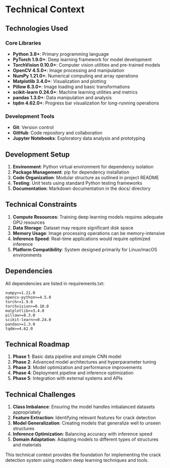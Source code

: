 # Technical Context

## Technologies Used

### Core Libraries
- **Python 3.8+**: Primary programming language
- **PyTorch 1.9.0+**: Deep learning framework for model development
- **TorchVision 0.10.0+**: Computer vision utilities and pre-trained models
- **OpenCV 4.5.0+**: Image processing and manipulation
- **NumPy 1.21.0+**: Numerical computing and array operations
- **Matplotlib 3.4.0+**: Visualization and plotting
- **Pillow 8.3.0+**: Image loading and basic transformations
- **scikit-learn 0.24.0+**: Machine learning utilities and metrics
- **pandas 1.3.0+**: Data manipulation and analysis
- **tqdm 4.62.0+**: Progress bar visualization for long-running operations

### Development Tools
- **Git**: Version control
- **GitHub**: Code repository and collaboration
- **Jupyter Notebooks**: Exploratory data analysis and prototyping

## Development Setup
1. **Environment**: Python virtual environment for dependency isolation
2. **Package Management**: pip for dependency installation
3. **Code Organization**: Modular structure as outlined in project README
4. **Testing**: Unit tests using standard Python testing frameworks
5. **Documentation**: Markdown documentation in the docs/ directory

## Technical Constraints
1. **Compute Resources**: Training deep learning models requires adequate GPU resources
2. **Data Storage**: Dataset may require significant disk space
3. **Memory Usage**: Image processing operations can be memory-intensive
4. **Inference Speed**: Real-time applications would require optimized inference
5. **Platform Compatibility**: System designed primarily for Linux/macOS environments

## Dependencies
All dependencies are listed in requirements.txt:
```
numpy>=1.21.0
opencv-python>=4.5.0
torch>=1.9.0
torchvision>=0.10.0
matplotlib>=3.4.0
pillow>=8.3.0
scikit-learn>=0.24.0
pandas>=1.3.0
tqdm>=4.62.0
```

## Technical Roadmap
1. **Phase 1**: Basic data pipeline and simple CNN model
2. **Phase 2**: Advanced model architectures and hyperparameter tuning
3. **Phase 3**: Model optimization and performance improvements
4. **Phase 4**: Deployment pipeline and inference optimization
5. **Phase 5**: Integration with external systems and APIs

## Technical Challenges
1. **Class Imbalance**: Ensuring the model handles imbalanced datasets appropriately
2. **Feature Extraction**: Identifying relevant features for crack detection
3. **Model Generalization**: Creating models that generalize well to unseen structures
4. **Inference Optimization**: Balancing accuracy with inference speed
5. **Domain Adaptation**: Adapting models to different types of structures and materials

This technical context provides the foundation for implementing the crack detection system using modern deep learning techniques and tools. 